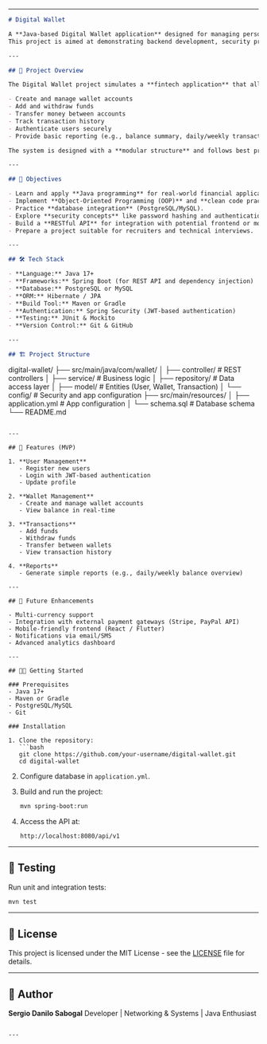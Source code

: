 
---

```markdown
# Digital Wallet

A **Java-based Digital Wallet application** designed for managing personal finances, making transactions, and securely storing user account data.  
This project is aimed at demonstrating backend development, security practices, and modern Java technologies while remaining achievable within 4–6 months for learning and portfolio purposes.

---

## 📌 Project Overview

The Digital Wallet project simulates a **fintech application** that allows users to:

- Create and manage wallet accounts
- Add and withdraw funds
- Transfer money between accounts
- Track transaction history
- Authenticate users securely
- Provide basic reporting (e.g., balance summary, daily/weekly transactions)

The system is designed with a **modular structure** and follows best practices in software engineering, making it scalable and maintainable.

---

## 🎯 Objectives

- Learn and apply **Java programming** for real-world financial applications.
- Implement **Object-Oriented Programming (OOP)** and **clean code practices**.
- Practice **database integration** (PostgreSQL/MySQL).
- Explore **security concepts** like password hashing and authentication.
- Build a **RESTful API** for integration with potential frontend or mobile apps.
- Prepare a project suitable for recruiters and technical interviews.

---

## 🛠️ Tech Stack

- **Language:** Java 17+
- **Frameworks:** Spring Boot (for REST API and dependency injection)
- **Database:** PostgreSQL or MySQL
- **ORM:** Hibernate / JPA
- **Build Tool:** Maven or Gradle
- **Authentication:** Spring Security (JWT-based authentication)
- **Testing:** JUnit & Mockito
- **Version Control:** Git & GitHub

---

## 🏗️ Project Structure

```

digital-wallet/
├── src/main/java/com/wallet/
│   ├── controller/     # REST controllers
│   ├── service/        # Business logic
│   ├── repository/     # Data access layer
│   ├── model/          # Entities (User, Wallet, Transaction)
│   └── config/         # Security and app configuration
├── src/main/resources/
│   ├── application.yml # App configuration
│   └── schema.sql      # Database schema
└── README.md

````

---

## 🚀 Features (MVP)

1. **User Management**
   - Register new users
   - Login with JWT-based authentication
   - Update profile

2. **Wallet Management**
   - Create and manage wallet accounts
   - View balance in real-time

3. **Transactions**
   - Add funds
   - Withdraw funds
   - Transfer between wallets
   - View transaction history

4. **Reports**
   - Generate simple reports (e.g., daily/weekly balance overview)

---

## 🔮 Future Enhancements

- Multi-currency support
- Integration with external payment gateways (Stripe, PayPal API)
- Mobile-friendly frontend (React / Flutter)
- Notifications via email/SMS
- Advanced analytics dashboard

---

## 🧑‍💻 Getting Started

### Prerequisites
- Java 17+
- Maven or Gradle
- PostgreSQL/MySQL
- Git

### Installation

1. Clone the repository:
   ```bash
   git clone https://github.com/your-username/digital-wallet.git
   cd digital-wallet
````

2. Configure database in `application.yml`.

3. Build and run the project:

   ```bash
   mvn spring-boot:run
   ```

4. Access the API at:

   ```
   http://localhost:8080/api/v1
   ```

---

## 🧪 Testing

Run unit and integration tests:

```bash
mvn test
```

---

## 📄 License

This project is licensed under the MIT License - see the [LICENSE](LICENSE) file for details.

---

## 👤 Author

**Sergio Danilo Sabogal**
Developer | Networking & Systems | Java Enthusiast

```

---

